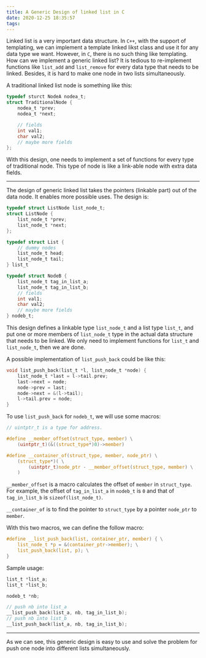 ```yaml
---
title: A Generic Design of linked list in C
date: 2020-12-25 18:35:57
tags:
---
```


<div style="text-align: left">

Linked list is a very important data structure. In `C++`, with the support of templating, we can implement a template linked likst class and use it for any data type we want. However, in `C`, there is no such thing like templating. How can we implement a generic linked list? It is tedious to re-implement functions like `list_add` and `list_remove` for every data type that needs to be linked. Besides, it is hard to make one node in two lists simultaneously.

A traditional linked list node is something like this:
```c
typedef sturct NodeA nodea_t;
struct TraditionalNode {
    nodea_t *prev;
    nodea_t *next;

    // fields
    int val1;
    char val2;
    // maybe more fields
};
```
With this design, one needs to implement a set of functions for every type of traditional node. This type of node is like a link-able node with extra data fields. 

---
The design of generic linked list takes the pointers (linkable part) out of the data node. It enables more possible uses. The design is:
```c
typedef struct ListNode list_node_t;
struct ListNode {
    list_node_t *prev;
    list_node_t *next;
};

typedef struct List {
    // dummy nodes
    list_node_t head;
    list_node_t tail;
} list_t

typedef struct NodeB {
    list_node_t tag_in_list_a;
    list_node_t tag_in_list_b;
    // fields
    int val1;
    char val2;
    // maybe more fields
} nodeb_t;
```

This design defines a linkable type `list_node_t` and a list type `list_t`, and put one or more members of `list_node_t` type in the actual data structure that needs to be linked. We only need to implement functions for `list_t` and `list_node_t`, then we are done.

A possible implementation of `list_push_back` could be like this:
```c
void list_push_back(list_t *l, list_node_t *node) {
    list_node_t *last = l->tail.prev;
    last->next = node;
    node->prev = last;
    node->next = &(l->tail);
    l->tail.prev = node;
}
```

To use `list_push_back` for `nodeb_t`, we will use some macros:
```c
// uintptr_t is a type for address.

#define __member_offset(struct_type, member) \
    (uintptr_t)(&((struct_type*)0)->member)

#define __container_of(struct_type, member, node_ptr) \
    (struct_type*)( \
        (uintptr_t)node_ptr - __member_offset(struct_type, member) \
    )
```
`__member_offset` is a macro calculates the offset of `member` in `struct_type`. For example, the offset of `tag_in_list_a` in `nodeb_t` is `0` and that of `tag_in_list_b` is `sizeof(list_node_t)`.

`__container_of` is to find the pointer to `struct_type` by a pointer `node_ptr` to `member`.

With this two macros, we can define the follow macro:

```c
#define __list_push_back(list, container_ptr, member) { \
    list_node_t *p = &(container_ptr->member); \
    list_push_back(list, p); \
}
```
Sample usage:
```c
list_t *list_a;
list_t *list_b;

nodeb_t *nb;

// push nb into list_a
__list_push_back(list_a, nb, tag_in_list_b);
// push nb into list_b
__list_push_back(list_a, nb, tag_in_list_b);
```

---
As we can see, this generic design is easy to use and solve the problem for push one node into different lists simultaneously.

</div>